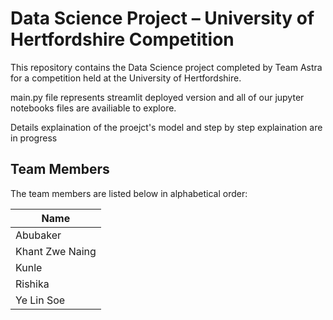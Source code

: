 # Data Science Project – University of Hertfordshire Competition

This repository contains the Data Science project completed by Team Astra for a competition held at the University of Hertfordshire.

main.py file represents streamlit deployed version and all of our jupyter notebooks files are availiable to explore.

Details explaination of the proejct's model and step by step explaination are in progress

## Team Members

The team members are listed below in alphabetical order:

| Name            |
|-----------------|
| Abubaker        | 
| Khant Zwe Naing | 
| Kunle           |
| Rishika         | 
| Ye Lin Soe      |
